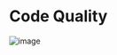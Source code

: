 # Code Quality

![image](https://user-images.githubusercontent.com/74053403/154521197-b44cfe15-ae3e-47be-bcfb-cb532c454d1d.png)

